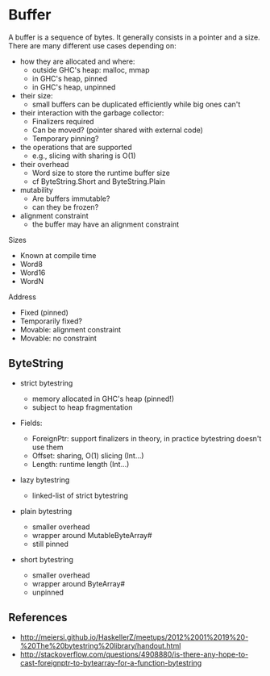 # Buffer

A buffer is a sequence of bytes. It generally consists in a pointer and a
size. There are many different use cases depending on:

* how they are allocated and where:
   * outside GHC's heap: malloc, mmap
   * in GHC's heap, pinned
   * in GHC's heap, unpinned
* their size:
   * small buffers can be duplicated efficiently while big ones can't
* their interaction with the garbage collector:
   * Finalizers required
   * Can be moved? (pointer shared with external code)
   * Temporary pinning?
* the operations that are supported
   * e.g., slicing with sharing is O(1)
* their overhead
   * Word size to store the runtime buffer size
   * cf ByteString.Short and ByteString.Plain
* mutability
   * Are buffers immutable?
   * can they be frozen?
* alignment constraint
   * the buffer may have an alignment constraint

Sizes
   * Known at compile time
   * Word8
   * Word16
   * WordN

Address
   * Fixed (pinned)
   * Temporarily fixed?
   * Movable: alignment constraint
   * Movable: no constraint

## ByteString

* strict bytestring
   * memory allocated in GHC's heap (pinned!)
   * subject to heap fragmentation
* Fields:
   * ForeignPtr: support finalizers in theory, in practice bytestring doesn't use them
   * Offset: sharing, O(1) slicing (Int...)
   * Length: runtime length (Int...)

* lazy bytestring
   * linked-list of strict bytestring

* plain bytestring
   * smaller overhead
   * wrapper around MutableByteArray#
   * still pinned

* short bytestring
   * smaller overhead
   * wrapper around ByteArray#
   * unpinned

## References

* http://meiersi.github.io/HaskellerZ/meetups/2012%2001%2019%20-%20The%20bytestring%20library/handout.html
* http://stackoverflow.com/questions/4908880/is-there-any-hope-to-cast-foreignptr-to-bytearray-for-a-function-bytestring
